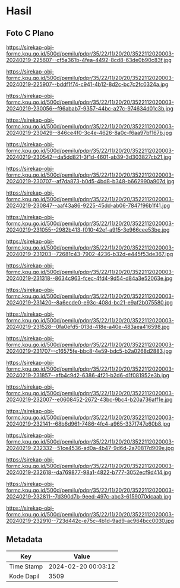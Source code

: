 # Hasil

## Foto C Plano

https://sirekap-obj-formc.kpu.go.id/500d/pemilu/pdpr/35/22/11/20/20/3522112020003-20240219-225607--cf5a361b-4fea-4492-8cd8-63de0b90c83f.jpg

https://sirekap-obj-formc.kpu.go.id/500d/pemilu/pdpr/35/22/11/20/20/3522112020003-20240219-225907--bddf1f74-c941-4b12-8d2c-bc7c2fc0324a.jpg

https://sirekap-obj-formc.kpu.go.id/500d/pemilu/pdpr/35/22/11/20/20/3522112020003-20240219-230056--f96abab7-9357-44bc-a27c-974634d01c3b.jpg

https://sirekap-obj-formc.kpu.go.id/500d/pemilu/pdpr/35/22/11/20/20/3522112020003-20240219-230429--846ce4f0-3c4e-4626-8a0c-f6aa97bf167b.jpg

https://sirekap-obj-formc.kpu.go.id/500d/pemilu/pdpr/35/22/11/20/20/3522112020003-20240219-230542--da5dd821-3f1d-4601-ab39-3d303827cb21.jpg

https://sirekap-obj-formc.kpu.go.id/500d/pemilu/pdpr/35/22/11/20/20/3522112020003-20240219-230707--af7da873-b0d5-4bd8-b348-b662990a907d.jpg

https://sirekap-obj-formc.kpu.go.id/500d/pemilu/pdpr/35/22/11/20/20/3522112020003-20240219-230847--aaf43a86-9225-45dd-ab06-7847f96b1f41.jpg

https://sirekap-obj-formc.kpu.go.id/500d/pemilu/pdpr/35/22/11/20/20/3522112020003-20240219-231055--2982b413-f010-42ef-a915-3e966cee53be.jpg

https://sirekap-obj-formc.kpu.go.id/500d/pemilu/pdpr/35/22/11/20/20/3522112020003-20240219-231203--72681c43-7902-4236-b32d-e445f53de367.jpg

https://sirekap-obj-formc.kpu.go.id/500d/pemilu/pdpr/35/22/11/20/20/3522112020003-20240219-231318--8634c963-fcec-4fd4-9d54-d84a3e52063e.jpg

https://sirekap-obj-formc.kpu.go.id/500d/pemilu/pdpr/35/22/11/20/20/3522112020003-20240219-231420--8a6ecde0-e93c-408d-bc21-e9af2b075580.jpg

https://sirekap-obj-formc.kpu.go.id/500d/pemilu/pdpr/35/22/11/20/20/3522112020003-20240219-231528--0fa0efd5-013d-418e-a40e-483aea416598.jpg

https://sirekap-obj-formc.kpu.go.id/500d/pemilu/pdpr/35/22/11/20/20/3522112020003-20240219-231707--c16575fe-bbc8-4e59-bdc5-b2a0268d2883.jpg

https://sirekap-obj-formc.kpu.go.id/500d/pemilu/pdpr/35/22/11/20/20/3522112020003-20240219-231857--afb4c9d2-6386-4f21-b2d6-d1f081952e3b.jpg

https://sirekap-obj-formc.kpu.go.id/500d/pemilu/pdpr/35/22/11/20/20/3522112020003-20240219-232007--e0608452-2672-43bc-9bc4-b20a736aff1e.jpg

https://sirekap-obj-formc.kpu.go.id/500d/pemilu/pdpr/35/22/11/20/20/3522112020003-20240219-232141--68b6d961-7486-4fc4-a965-337f747e60b8.jpg

https://sirekap-obj-formc.kpu.go.id/500d/pemilu/pdpr/35/22/11/20/20/3522112020003-20240219-232332--51ce4536-ad0a-4b47-9d6d-2a70817d909e.jpg

https://sirekap-obj-formc.kpu.go.id/500d/pemilu/pdpr/35/22/11/20/20/3522112020003-20240219-232618--da769877-98a1-4822-b777-3052ecf9d414.jpg

https://sirekap-obj-formc.kpu.go.id/500d/pemilu/pdpr/35/22/11/20/20/3522112020003-20240219-232811--7d390d7b-9eed-497c-abc3-6159070dcaab.jpg

https://sirekap-obj-formc.kpu.go.id/500d/pemilu/pdpr/35/22/11/20/20/3522112020003-20240219-232910--723d442c-e75c-4b1d-9ad9-ac964bcc0030.jpg


## Metadata

| Key        | Value               |
| ---------- | ------------------- |
| Time Stamp | 2024-02-20 00:03:12 |
| Kode Dapil | 3509                |



